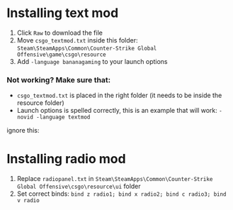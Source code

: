 # Installing text mod

1. Click `Raw` to download the file
2. Move `csgo_textmod.txt` inside this folder: `Steam\SteamApps\Common\Counter-Strike Global Offensive\game\csgo\resource`
3. Add `-language bananagaming` to your launch options

### Not working? Make sure that:
- `csgo_textmod.txt` is placed in the right folder (it needs to be inside the resource folder)
- Launch options is spelled correctly, this is an example that will work: `-novid -language textmod`

ignore this:
# Installing radio mod
1. Replace `radiopanel.txt` in  `Steam\SteamApps\Common\Counter-Strike Global Offensive\csgo\resource\ui` folder
2. Set correct binds: `bind z radio1; bind x radio2; bind c radio3; bind v radio`
